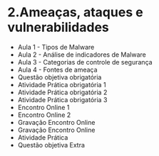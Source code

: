 # 2.Ameaças, ataques e vulnerabilidades

- Aula 1 - Tipos de Malware
- Aula 2 - Análise de indicadores de Malware
- Aula 3 - Categorias de controle de  segurança
- Aula 4 - Fontes de ameaça
- Questão objetiva obrigatória 
- Atividade Prática obrigatória 1 
- Atividade Prática obrigatória 2 
- Atividade Prática obrigatória 3 
- Encontro Online 1 
- Encontro Online 2 
- Gravação Encontro Online 
- Gravação Encontro Online
- Atividade Prática
- Questão objetiva Extra